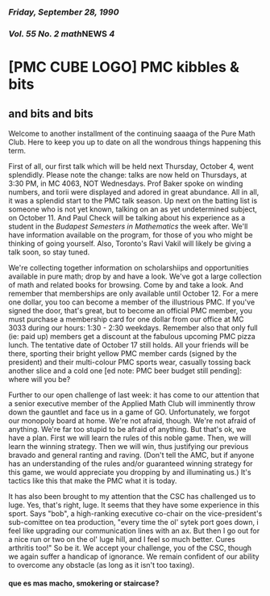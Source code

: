 ### *Friday, September 28, 1990*
### *Vol. 55 No. 2* *math***NEWS**  *4*
# [PMC CUBE LOGO] PMC kibbles & bits
## and bits and bits
Welcome to another installment of the continuing saaaga of the Pure Math Club. Here to keep you up to date on all the wondrous things happening this term.

First of all, our first talk which will be held next Thursday, October 4, went splendidly. Please note the change: talks are now held on Thursdays, at 3:30 PM, in MC 4063, NOT Wednesdays. Prof Baker spoke on winding numbers, and torii were displayed and adored in great abundance. All in all, it was a splendid start to the PMC talk season. Up next on the batting list is someone who is not yet known, talking on an as yet undetermined subject, on October 11. And Paul Check will be talking about his experience as a student in the *Budapest Semesters in Mathematics* the week after. We'll have information available on the program, for those of you who might be thinking of going yourself. Also, Toronto's Ravi Vakil will likely be giving a talk soon, so stay tuned.

We're collecting together information on scholarshiips and opportunities available in pure math; drop by and have a look. We've got a large collection of math and related books for browsing. Come by and take a look. And remember that memberships are only available until October 12. For a mere one dollar, you too can become a member of the illustrious PMC. If you've signed the door, that's great, but to become an official PMC member, you must purchase a membership card for one dollar from our office at MC 3033 during our hours: 1:30 - 2:30 weekdays. Remember also that only full (ie: paid up) members get a discount at the fabulous upcoming PMC pizza lunch. The tentative date of October 17 still holds. All your friends will be there, sporting their bright yellow PMC member cards (signed by the president) and their multi-colour PMC sports wear, casually tossing back another slice and a cold one [ed note: PMC beer budget still pending]: where will you be?

Further to our open challenge of last week: it has come to our attention that a senior executive member of the Applied Math Club will imminently throw down the gauntlet and face us in a game of GO. Unfortunately, we forgot our monopoly board at home. We're not afraid, though. We're not afraid of anything. We're far too stupid to be afraid of anything. But that's ok, we have a plan. First we will learn the rules of this noble game. Then, we will learn the winning strategy. Then we will win, thus justifying our previous bravado and general ranting and raving. (Don't tell the AMC, but if anyone has an understanding of the rules and/or guaranteed winning strategy for this game, we would appreciate you dropping by and illuminating us.) It's tactics like this that make the PMC what it is today.

It has also been brought to my attention that the CSC has challenged us to luge. Yes, that's right, luge. It seems that they have some experience in this sport. Says "bob", a high-ranking executive co-chair on the vice-president's sub-comittee on tea production, "every time the ol' sytek port goes down, i feel like upgrading our communication lines with an ax. But then I go out for a nice run or two on the ol' luge hill, and I feel so much better. Cures arthritis too!" So be it. We accept your challenge, you of the CSC, though we again suffer a handicap of ignorance. We remain confident of our ability to overcome any obstacle (as long as it isn't too taxing).

#### que es mas macho, smokering or staircase?
